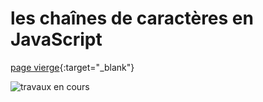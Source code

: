 # les chaînes de caractères en JavaScript
[page vierge](about:blank){:target="_blank"}

![travaux en cours](https://www.gifgratis.net/gifs_animes/travaux_en_cours/21.gif "travaux en cours")
